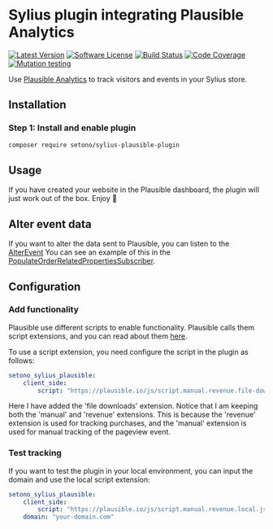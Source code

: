 # Sylius plugin integrating Plausible Analytics

[![Latest Version][ico-version]][link-packagist]
[![Software License][ico-license]](LICENSE)
[![Build Status][ico-github-actions]][link-github-actions]
[![Code Coverage][ico-code-coverage]][link-code-coverage]
[![Mutation testing][ico-infection]][link-infection]

Use [Plausible Analytics](https://plausible.io) to track visitors and events in your Sylius store.

## Installation

### Step 1: Install and enable plugin

```bash
composer require setono/sylius-plausible-plugin
```

## Usage

If you have created your website in the Plausible dashboard, the plugin will just work out of the box. Enjoy 🎉

## Alter event data

If you want to alter the data sent to Plausible, you can listen to the [AlterEvent](src/Event/AlterEvent.php)
You can see an example of this in the [PopulateOrderRelatedPropertiesSubscriber](src/EventSubscriber/PopulateOrderRelatedPropertiesSubscriber.php).

## Configuration

### Add functionality

Plausible use different scripts to enable functionality. Plausible calls them script extensions, and you can read
about them [here](https://plausible.io/docs/script-extensions).

To use a script extension, you need configure the script in the plugin as follows:

```yaml
setono_sylius_plausible:
    client_side:
        script: "https://plausible.io/js/script.manual.revenue.file-downloads.js"
``` 

Here I have added the 'file downloads' extension. Notice that I am keeping both the 'manual' and 'revenue' extensions.
This is because the 'revenue' extension is used for tracking purchases, and the 'manual' extension is used for manual
tracking of the pageview event.

### Test tracking

If you want to test the plugin in your local environment, you can input the domain and use the local script extension:

```yaml
setono_sylius_plausible:
    client_side:
        script: "https://plausible.io/js/script.manual.revenue.local.js"
    domain: "your-domain.com"
``` 

[ico-version]: https://poser.pugx.org/setono/sylius-plausible-plugin/v/stable
[ico-license]: https://poser.pugx.org/setono/sylius-plausible-plugin/license
[ico-github-actions]: https://github.com/Setono/sylius-plausible-plugin/workflows/build/badge.svg
[ico-code-coverage]: https://codecov.io/gh/Setono/sylius-plausible-plugin/branch/master/graph/badge.svg
[ico-infection]: https://img.shields.io/endpoint?style=flat&url=https%3A%2F%2Fbadge-api.stryker-mutator.io%2Fgithub.com%2FSetono%2Fsylius-plausible-plugin%2Fmaster

[link-packagist]: https://packagist.org/packages/setono/sylius-plausible-plugin
[link-github-actions]: https://github.com/Setono/sylius-plausible-plugin/actions
[link-code-coverage]: https://codecov.io/gh/Setono/sylius-plausible-plugin
[link-infection]: https://dashboard.stryker-mutator.io/reports/github.com/Setono/sylius-plausible-plugin/master
